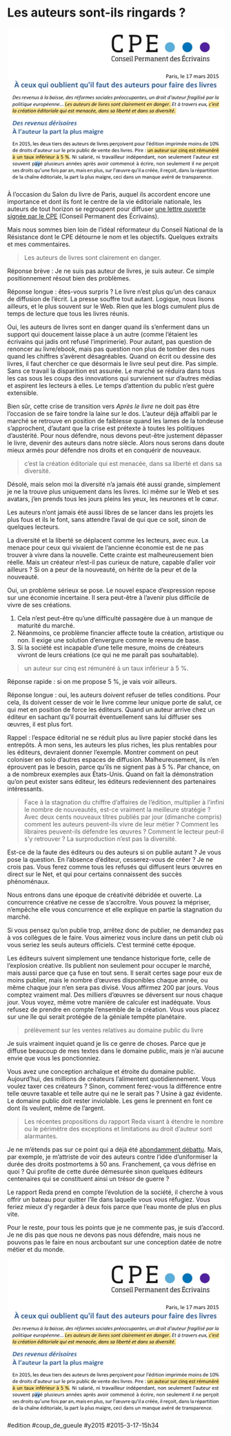 # Les auteurs sont-ils ringards ?

![](_i/cpe.png)

À l’occasion du Salon du livre de Paris, auquel ils accordent encore une importance et dont ils font le centre de la vie éditoriale nationale, les auteurs de tout horizon se regroupent pour diffuser [une lettre ouverte signée par le CPE](http://blog.tcrouzet.com/images_tc/2015/03/cpe.pdf) (Conseil Permanent des Écrivains).

Mais nous sommes bien loin de l’idéal réformateur du Conseil National de la Résistance dont le CPE détourne le nom et les objectifs. Quelques extraits et mes commentaires.

> Les auteurs de livres sont clairement en danger.

Réponse brève : Je ne suis pas auteur de livres, je suis auteur. Ce simple positionnement résout bien des problèmes.

Réponse longue : êtes-vous surpris ? Le livre n’est plus qu’un des canaux de diffusion de l’écrit. La presse souffre tout autant. Logique, nous lisons ailleurs, et le plus souvent sur le Web. Rien que les blogs cumulent plus de temps de lecture que tous les livres réunis.

Oui, les auteurs de livres sont en danger quand ils s’enferment dans un support qui doucement laisse place à un autre (comme l’étaient les écrivains qui jadis ont refusé l’imprimerie). Pour autant, pas question de renoncer au livre/ebook, mais pas question non plus de tomber des nues quand les chiffres s’avèrent désagréables. Quand on écrit ou dessine des livres, il faut chercher ce que désormais le livre seul peut dire. Pas simple. Sans ce travail la disparition est assurée. Le marché se réduira dans tous les cas sous les coups des innovations qui surviennent sur d’autres médias et aspirent les lecteurs à elles. Le temps d’attention du public n’est guère extensible.

Bien sûr, cette crise de transition vers *Après le livre* ne doit pas être l’occasion de se faire tondre la laine sur le dos. L’auteur déjà affaibli par le marché se retrouve en position de faiblesse quand les lames de la tondeuse s’approchent, d’autant que la crise est prétexte à toutes les politiques d’austérité. Pour nous défendre, nous devons peut-être justement dépasser le livre, devenir des auteurs dans notre siècle. Alors nous serons dans doute mieux armés pour défendre nos droits et en conquérir de nouveaux.

> c’est la création éditoriale qui est menacée, dans sa liberté et dans sa diversité.

Désolé, mais selon moi la diversité n’a jamais été aussi grande, simplement je ne la trouve plus uniquement dans les livres. Ici même sur le Web et ses avatars, j’en prends tous les jours pleins les yeux, les neurones et le cœur.

Les auteurs n’ont jamais été aussi libres de se lancer dans les projets les plus fous et ils le font, sans attendre l’aval de qui que ce soit, sinon de quelques lecteurs.

La diversité et la liberté se déplacent comme les lecteurs, avec eux. La menace pour ceux qui vivaient de l’ancienne économie est de ne pas trouver à vivre dans la nouvelle. Cette crainte est malheureusement bien réelle. Mais un créateur n’est-il pas curieux de nature, capable d’aller voir ailleurs ? Si on a peur de la nouveauté, on hérite de la peur et de la nouveauté.

Oui, un problème sérieux se pose. Le nouvel espace d’expression repose sur une économie incertaine. Il sera peut-être à l’avenir plus difficile de vivre de ses créations.

1. Cela n’est peut-être qu’une difficulté passagère due à un manque de maturité du marché.
2. Néanmoins, ce problème financier affecte toute la création, artistique ou non. Il exige une solution d’envergure comme le revenu de base.
3. Si la société est incapable d’une telle mesure, moins de créateurs vivront de leurs créations (ce qui ne me paraît pas souhaitable).

> un auteur sur cinq est rémunéré à un taux inférieur à 5 %.

Réponse rapide : si on me propose 5 %, je vais voir ailleurs.

Réponse longue : oui, les auteurs doivent refuser de telles conditions. Pour cela, ils doivent cesser de voir le livre comme leur unique porte de salut, ce qui met en position de force les éditeurs. Quand un auteur arrive chez un éditeur en sachant qu’il pourrait éventuellement sans lui diffuser ses œuvres, il est plus fort.

Rappel : l’espace éditorial ne se réduit plus au livre papier stocké dans les entrepôts. À mon sens, les auteurs les plus riches, les plus rentables pour les éditeurs, devraient donner l’exemple. Montrer comment on peut coloniser en solo d’autres espaces de diffusion. Malheureusement, ils n’en éprouvent pas le besoin, parce qu’ils ne signent pas à 5 %. Par chance, on a de nombreux exemples aux États-Unis. Quand on fait la démonstration qu’on peut exister sans éditeur, les éditeurs redeviennent des partenaires intéressants.

> Face à la stagnation du chiffre d’affaires de l’édition, multiplier à l’infini le nombre de nouveautés, est-ce vraiment la meilleure stratégie ? Avec deux cents nouveaux titres publiés par jour (dimanche compris) comment les auteurs peuvent-ils vivre de leur métier ? Comment les libraires peuvent-ils défendre les œuvres ? Comment le lecteur peut-il s’y retrouver ? La surproduction n’est pas la diversité.

Est-ce de la faute des éditeurs ou des auteurs si on publie autant ? Je vous pose la question. En l’absence d’éditeur, cesserez-vous de créer ? Je ne crois pas. Vous ferez comme tous les refusés qui diffusent leurs œuvres en direct sur le Net, et qui pour certains connaissent des succès phénoménaux.

Nous entrons dans une époque de créativité débridée et ouverte. La concurrence créative ne cesse de s’accroître. Vous pouvez la mépriser, n’empêche elle vous concurrence et elle explique en partie la stagnation du marché.

Si vous pensez qu’on publie trop, arrêtez donc de publier, ne demandez pas à vos collègues de le faire. Vous aimeriez vous inclure dans un petit club où vous seriez les seuls auteurs officiels. C’est terminé cette époque.

Les éditeurs suivent simplement une tendance historique forte, celle de l’explosion créative. Ils publient non seulement pour occuper le marché, mais aussi parce que ça fuse en tout sens. Il serait certes sage pour eux de moins publier, mais le nombre d’œuvres disponibles chaque année, ou même chaque jour n’en sera pas divisé. Vous affirmez 200 par jours. Vous comptez vraiment mal. Des milliers d’œuvres se déversent sur nous chaque jour. Vous voyez, même votre manière de calculer est inadéquate. Vous refusez de prendre en compte l’ensemble de la création. Vous vous placez sur une île qui serait protégée de la géniale tempête planétaire.

> prélèvement sur les ventes relatives au domaine public du livre

Je suis vraiment inquiet quand je lis ce genre de choses. Parce que je diffuse beaucoup de mes textes dans le domaine public, mais je n’ai aucune envie que vous les ponctionniez.

Vous avez une conception archaïque et étroite du domaine public. Aujourd’hui, des millions de créateurs l’alimentent quotidiennement. Vous voulez taxer ces créateurs ? Sinon, comment ferez-vous la différence entre telle œuvre taxable et telle autre qui ne le serait pas ? Usine à gaz évidente. Le domaine public doit rester inviolable. Les gens le prennent en font ce dont ils veulent, même de l’argent.

> Les récentes propositions du rapport Reda visant à étendre le nombre ou le périmètre des exceptions et limitations au droit d’auteur sont alarmantes.

Je ne m’étends pas sur ce point qui a déjà été [abondamment débattu](http://framablog.org/2015/03/16/createurs-du-net-creative-commons-et-reforme-du-droit-dauteur-supportreda-2/). Mais, par exemple, je m’attriste de voir des auteurs contre l’idée d’uniformiser la durée des droits postmortems à 50 ans. Franchement, ça vous défrise en quoi ? Qui profite de cette durée démesurée sinon quelques éditeurs centenaires qui se constituent ainsi un trésor de guerre ?

Le rapport Reda prend en compte l’évolution de la société, il cherche à vous offrir un bateau pour quitter l’île dans laquelle vous vous réfugiez. Vous feriez mieux d’y regarder à deux fois parce que l’eau monte de plus en plus vite.

Pour le reste, pour tous les points que je ne commente pas, je suis d’accord. Je ne dis pas que nous ne devons pas nous défendre, mais nous ne pouvons pas le faire en nous arcboutant sur une conception datée de notre métier et du monde.

![Lettre du CPE](_i/cpe.png)



#edition #coup_de_gueule #y2015 #2015-3-17-15h34
